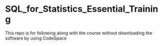# SQL_for_Statistics_Essential_Training
This repo is for following along with the course without downloading the software by using CodeSpace
